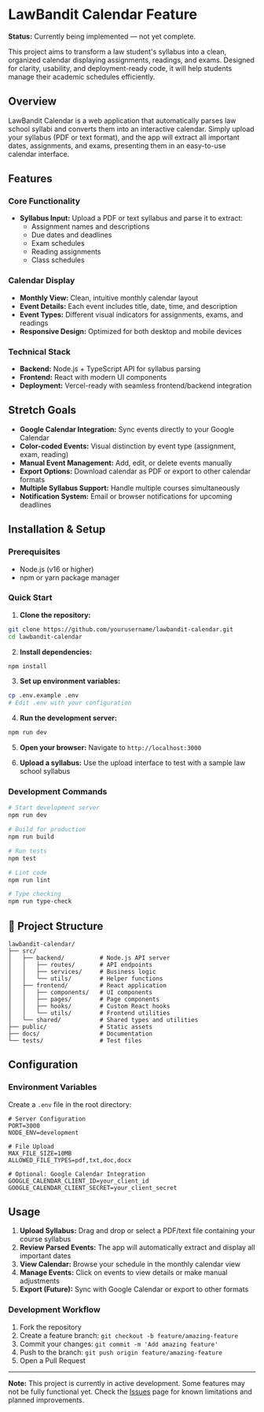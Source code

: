 # LawBandit Calendar Feature 

**Status:** Currently being implemented — not yet complete.

This project aims to transform a law student's syllabus into a clean, organized calendar displaying assignments, readings, and exams. Designed for clarity, usability, and deployment-ready code, it will help students manage their academic schedules efficiently.

## Overview

LawBandit Calendar is a web application that automatically parses law school syllabi and converts them into an interactive calendar. Simply upload your syllabus (PDF or text format), and the app will extract all important dates, assignments, and exams, presenting them in an easy-to-use calendar interface.

## Features 

### Core Functionality
- **Syllabus Input:** Upload a PDF or text syllabus and parse it to extract:
  - Assignment names and descriptions
  - Due dates and deadlines
  - Exam schedules
  - Reading assignments
  - Class schedules

### Calendar Display
- **Monthly View:** Clean, intuitive monthly calendar layout
- **Event Details:** Each event includes title, date, time, and description
- **Event Types:** Different visual indicators for assignments, exams, and readings
- **Responsive Design:** Optimized for both desktop and mobile devices

### Technical Stack
- **Backend:** Node.js + TypeScript API for syllabus parsing
- **Frontend:** React with modern UI components
- **Deployment:** Vercel-ready with seamless frontend/backend integration

## Stretch Goals

- **Google Calendar Integration:** Sync events directly to your Google Calendar
- **Color-coded Events:** Visual distinction by event type (assignment, exam, reading)
- **Manual Event Management:** Add, edit, or delete events manually
- **Export Options:** Download calendar as PDF or export to other calendar formats
- **Multiple Syllabus Support:** Handle multiple courses simultaneously
- **Notification System:** Email or browser notifications for upcoming deadlines

## Installation & Setup

### Prerequisites
- Node.js (v16 or higher)
- npm or yarn package manager

### Quick Start

1. **Clone the repository:**
```bash
git clone https://github.com/yourusername/lawbandit-calendar.git
cd lawbandit-calendar
```

2. **Install dependencies:**
```bash
npm install
```

3. **Set up environment variables:**
```bash
cp .env.example .env
# Edit .env with your configuration
```

4. **Run the development server:**
```bash
npm run dev
```

5. **Open your browser:**
Navigate to `http://localhost:3000`

6. **Upload a syllabus:**
Use the upload interface to test with a sample law school syllabus

### Development Commands

```bash
# Start development server
npm run dev

# Build for production
npm run build

# Run tests
npm test

# Lint code
npm run lint

# Type checking
npm run type-check
```

## 📁 Project Structure

```
lawbandit-calendar/
├── src/
│   ├── backend/          # Node.js API server
│   │   ├── routes/       # API endpoints
│   │   ├── services/     # Business logic
│   │   └── utils/        # Helper functions
│   ├── frontend/         # React application
│   │   ├── components/   # UI components
│   │   ├── pages/        # Page components
│   │   ├── hooks/        # Custom React hooks
│   │   └── utils/        # Frontend utilities
│   └── shared/           # Shared types and utilities
├── public/               # Static assets
├── docs/                 # Documentation
└── tests/                # Test files
```

## Configuration

### Environment Variables

Create a `.env` file in the root directory:

```env
# Server Configuration
PORT=3000
NODE_ENV=development

# File Upload
MAX_FILE_SIZE=10MB
ALLOWED_FILE_TYPES=pdf,txt,doc,docx

# Optional: Google Calendar Integration
GOOGLE_CALENDAR_CLIENT_ID=your_client_id
GOOGLE_CALENDAR_CLIENT_SECRET=your_client_secret
```

## Usage

1. **Upload Syllabus:** Drag and drop or select a PDF/text file containing your course syllabus
2. **Review Parsed Events:** The app will automatically extract and display all important dates
3. **View Calendar:** Browse your schedule in the monthly calendar view
4. **Manage Events:** Click on events to view details or make manual adjustments
5. **Export (Future):** Sync with Google Calendar or export to other formats

### Development Workflow
1. Fork the repository
2. Create a feature branch: `git checkout -b feature/amazing-feature`
3. Commit your changes: `git commit -m 'Add amazing feature'`
4. Push to the branch: `git push origin feature/amazing-feature`
5. Open a Pull Request



---

**Note:** This project is currently in active development. Some features may not be fully functional yet. Check the [Issues](https://github.com/yourusername/lawbandit-calendar/issues) page for known limitations and planned improvements.
